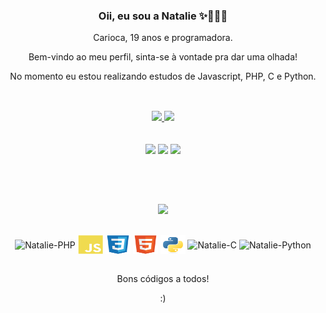 <h3 align="center">Oii, eu sou a Natalie ✨👩‍💻🤓 </h3>
<p align="center">Carioca, 19 anos e programadora.</p>
<p align="center">Bem-vindo ao meu perfil, sinta-se à vontade pra dar uma olhada!</p>
<p align="center">No momento eu estou realizando estudos de Javascript, PHP, C e Python. </p>

##

<br>
<div align="center">
  <a href="https://github.com/namqs">
  <img height="160em" src="https://github-readme-stats.vercel.app/api?username=namqs&show_icons=true&theme=midnight-purple&include_all_commits=true&count_private=true"/>
  <img height="160em" src="https://github-readme-stats.vercel.app/api/top-langs/?username=namqs&layout=compact&langs_count=7&theme=midnight-purple"/>
</div>
  <br>
  <br>

<div align="center">
  <a href="https://instagram.com/namqs_" target="_blank"><img src="https://img.shields.io/badge/-Instagram-%23E4405F?style=for-the-badge&logo=instagram&logoColor=white" target="_blank"></a>
  <a href="https://www.linkedin.com/in/nataliemqs" target="_blank"><img src="https://img.shields.io/badge/-LinkedIn-%230077B5?style=for-the-badge&logo=linkedin&logoColor=white" target="_blank"></a>
  <a href = "mailto:namqsf@gmail.com"><img src="https://img.shields.io/badge/-Gmail-%23333?style=for-the-badge&logo=gmail&logoColor=white" target="_blank"></a>
</div>
 
 ##
<br>
<br>
  <p align="center">
    <img src="https://imgur.com/cDr1m0S.gif">
  </p>
<div style="display: inline_block" align="center"><br>
  
 <img align="center" alt="Natalie-PHP" height="40" width="50" src="https://cdn.jsdelivr.net/gh/devicons/devicon/icons/php/php-plain.svg" />
 <img align="center" alt="Natalie-Js" height="30" width="40" src="https://raw.githubusercontent.com/devicons/devicon/master/icons/javascript/javascript-plain.svg">
 <img align="center" alt="Natalie-CSS" height="30" width="40" src="https://raw.githubusercontent.com/devicons/devicon/master/icons/css3/css3-original.svg">
 <img align="center" alt="Natalie-HTML" height="30" width="40" src="https://raw.githubusercontent.com/devicons/devicon/master/icons/html5/html5-original.svg">
 <img align="center" alt="Natalie-Python" height="30" width="40" src="https://raw.githubusercontent.com/devicons/devicon/master/icons/python/python-original.svg">
 <img align="center" alt="Natalie-C" height="30" width="40" src="https://cdn.jsdelivr.net/gh/devicons/devicon/icons/c/c-original.svg">
 <img align="center" alt="Natalie-Python" height="30" width="40" src="https://cdn.jsdelivr.net/gh/devicons/devicon/icons/linux/linux-original.svg">
          
</div>
<br>
   <p align="center">Bons códigos a todos!</p>
   <p align="center">:)</p>
 
</div>
